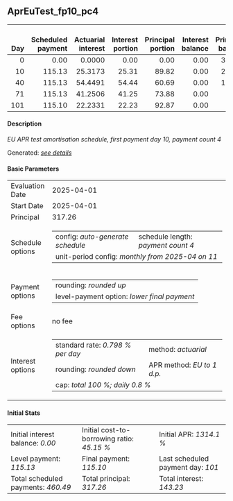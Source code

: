 <h2>AprEuTest_fp10_pc4</h2>
<table>
    <thead style="vertical-align: bottom;">
        <th style="text-align: right;">Day</th>
        <th style="text-align: right;">Scheduled payment</th>
        <th style="text-align: right;">Actuarial interest</th>
        <th style="text-align: right;">Interest portion</th>
        <th style="text-align: right;">Principal portion</th>
        <th style="text-align: right;">Interest balance</th>
        <th style="text-align: right;">Principal balance</th>
        <th style="text-align: right;">Total actuarial interest</th>
        <th style="text-align: right;">Total interest</th>
        <th style="text-align: right;">Total principal</th>
    </thead>
    <tr style="text-align: right;">
        <td class="ci00">0</td>
        <td class="ci01" style="white-space: nowrap;">0.00</td>
        <td class="ci02">0.0000</td>
        <td class="ci03">0.00</td>
        <td class="ci04">0.00</td>
        <td class="ci05">0.00</td>
        <td class="ci06">317.26</td>
        <td class="ci07">0.0000</td>
        <td class="ci08">0.00</td>
        <td class="ci09">0.00</td>
    </tr>
    <tr style="text-align: right;">
        <td class="ci00">10</td>
        <td class="ci01" style="white-space: nowrap;">115.13</td>
        <td class="ci02">25.3173</td>
        <td class="ci03">25.31</td>
        <td class="ci04">89.82</td>
        <td class="ci05">0.00</td>
        <td class="ci06">227.44</td>
        <td class="ci07">25.3173</td>
        <td class="ci08">25.31</td>
        <td class="ci09">89.82</td>
    </tr>
    <tr style="text-align: right;">
        <td class="ci00">40</td>
        <td class="ci01" style="white-space: nowrap;">115.13</td>
        <td class="ci02">54.4491</td>
        <td class="ci03">54.44</td>
        <td class="ci04">60.69</td>
        <td class="ci05">0.00</td>
        <td class="ci06">166.75</td>
        <td class="ci07">79.7665</td>
        <td class="ci08">79.75</td>
        <td class="ci09">150.51</td>
    </tr>
    <tr style="text-align: right;">
        <td class="ci00">71</td>
        <td class="ci01" style="white-space: nowrap;">115.13</td>
        <td class="ci02">41.2506</td>
        <td class="ci03">41.25</td>
        <td class="ci04">73.88</td>
        <td class="ci05">0.00</td>
        <td class="ci06">92.87</td>
        <td class="ci07">121.0171</td>
        <td class="ci08">121.00</td>
        <td class="ci09">224.39</td>
    </tr>
    <tr style="text-align: right;">
        <td class="ci00">101</td>
        <td class="ci01" style="white-space: nowrap;">115.10</td>
        <td class="ci02">22.2331</td>
        <td class="ci03">22.23</td>
        <td class="ci04">92.87</td>
        <td class="ci05">0.00</td>
        <td class="ci06">0.00</td>
        <td class="ci07">143.2502</td>
        <td class="ci08">143.23</td>
        <td class="ci09">317.26</td>
    </tr>
</table>
<h4>Description</h4>
<p><i>EU APR test amortisation schedule, first payment day 10, payment count 4</i></p>
<p>Generated: <i><a href="../GeneratedDate.md">see details</a></i></p>
<h4>Basic Parameters</h4>
<table>
    <tr>
        <td>Evaluation Date</td>
        <td>2025-04-01</td>
    </tr>
    <tr>
        <td>Start Date</td>
        <td>2025-04-01</td>
    </tr>
    <tr>
        <td>Principal</td>
        <td>317.26</td>
    </tr>
    <tr>
        <td>Schedule options</td>
        <td>
            <table>
                <tr>
                    <td>config: <i>auto-generate schedule</i></td>
                    <td>schedule length: <i><i>payment count</i> 4</i></td>
                </tr>
                <tr>
                    <td colspan="2" style="white-space: nowrap;">unit-period config: <i>monthly from 2025-04 on 11</i></td>
                </tr>
            </table>
        </td>
    </tr>
    <tr>
        <td>Payment options</td>
        <td>
            <table>
                <tr>
                    <td>rounding: <i>rounded up</i></td>
                </tr>
                <tr>
                    <td>level-payment option: <i>lower&nbsp;final&nbsp;payment</i></td>
                </tr>
            </table>
        </td>
    </tr>
    <tr>
        <td>Fee options</td>
        <td>no fee
        </td>
    </tr>
    <tr>
        <td>Interest options</td>
        <td>
            <table>
                <tr>
                    <td>standard rate: <i>0.798 % per day</i></td>
                    <td>method: <i>actuarial</i></td>
                </tr>
                <tr>
                    <td>rounding: <i>rounded down</i></td>
                    <td>APR method: <i>EU to 1 d.p.</i></td>
                </tr>
                <tr>
                    <td colspan="2">cap: <i>total 100 %; daily 0.8 %</td>
                </tr>
            </table>
        </td>
    </tr>
</table>
<h4>Initial Stats</h4>
<table>
    <tr>
        <td>Initial interest balance: <i>0.00</i></td>
        <td>Initial cost-to-borrowing ratio: <i>45.15 %</i></td>
        <td>Initial APR: <i>1314.1 %</i></td>
    </tr>
    <tr>
        <td>Level payment: <i>115.13</i></td>
        <td>Final payment: <i>115.10</i></td>
        <td>Last scheduled payment day: <i>101</i></td>
    </tr>
    <tr>
        <td>Total scheduled payments: <i>460.49</i></td>
        <td>Total principal: <i>317.26</i></td>
        <td>Total interest: <i>143.23</i></td>
    </tr>
</table>